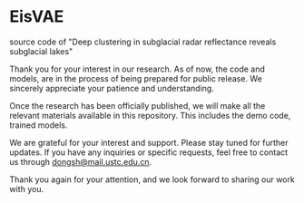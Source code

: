 # EisVAE
source code of "Deep clustering in subglacial radar reflectance reveals subglacial lakes"

Thank you for your interest in our research. As of now, the code and models, are in the process of being prepared for public release. We sincerely appreciate your patience and understanding.

Once the research has been officially published, we will make all the relevant materials available in this repository. This includes the demo code, trained models.

We are grateful for your interest and support. Please stay tuned for further updates. If you have any inquiries or specific requests, feel free to contact us through dongsh@mail.ustc.edu.cn.

Thank you again for your attention, and we look forward to sharing our work with you.

